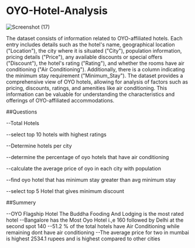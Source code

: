 # OYO-Hotel-Analysis
![Screenshot (17)](https://github.com/Riteshshinde2/OYO-Hotel-Analysis/assets/155972900/735d9826-a60d-4b3e-8277-913efd6ac026)

The dataset consists of information related to OYO-affiliated hotels. Each entry includes details such as the hotel's name, 
geographical location ("Location"), the city where it is situated ("City"), population information, pricing details ("Price"), 
any available discounts or special offers ("Discount"), the hotel's rating ("Rating"), and whether the rooms have air conditioning 
("Air Conditioning"). Additionally, there is a column indicating the minimum stay requirement ("Minimum_Stay").
The dataset provides a comprehensive view of OYO hotels, allowing for analysis of factors such as pricing, discounts,
ratings, and amenities like air conditioning. This information can be valuable for understanding the characteristics 
and offerings of OYO-affiliated accommodations.







##Questions

--Total Hotels

--select top 10 hotels with highest ratings

--Determine hotels per city

--determine the percentage of oyo hotels that have air conditioning

--calculate the  average price of oyo in each city with population

--find oyo hotel that has minimum stay greater than avg minimum stay

--select top 5 Hotel that gives minimum discount

##Summery

--OYO Flagship Hotel The Buddha Fooding And Lodging is the most rated hotel
--Bangalore  has the Most Oyo Hotel i.,e 160  followed by Delhi at the second spot 140
--51.2 % of the total hotels have Air Conditioning while remaining dont have air conditioning
--The average price for two in mumbai is highest 2534.1 rupees and is highest compared to other cities
